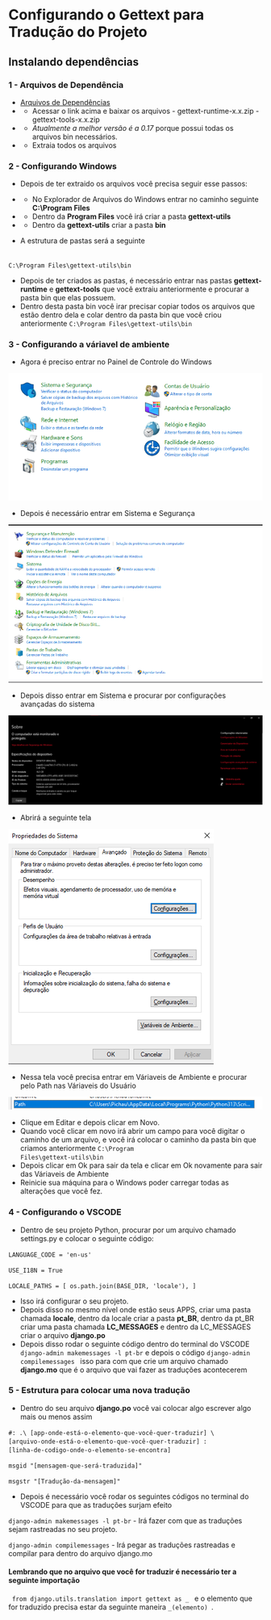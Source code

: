 # Configurando o Gettext para Tradução do Projeto

## Instalando dependências

### 1 - Arquivos de Dependência

- [Arquivos de Dependências](https://download.gnome.org/binaries/win32/dependencies/)
- - Acessar o link acima e baixar os arquivos - gettext-runtime-x.x.zip - gettext-tools-x.x.zip
- - _Atualmente a melhor versão é a 0.17_ porque possui todas os arquivos bin necessários.
- - Extraia todos os arquivos

### 2 - Configurando Windows

- Depois de ter extraido os arquivos você precisa seguir esse passos:
- - No Explorador de Arquivos do Windows entrar no caminho seguinte **C:\Program Files**
- - Dentro da **Program Files** você irá criar a pasta **gettext-utils**
- - Dentro da **gettext-utils** criar a pasta **bin**

- A estrutura de pastas será a seguinte

<code>
C:\Program Files\gettext-utils\bin
</code>

- Depois de ter criados as pastas, é necessário entrar nas pastas **gettext-runtime** e **gettext-tools** que você extraiu anteriormente e procurar a pasta bin que elas possuem.
- Dentro desta pasta bin você irar precisar copiar todos os arquivos que estão dentro dela e colar dentro da pasta bin que você criou anteriormente <code>C:\Program Files\gettext-utils\bin</code>

### 3 - Configurando a váriavel de ambiente

- Agora é preciso entrar no Painel de Controle do Windows

![alt text](img_MD/image-1.png)

- Depois é necessário entrar em Sistema e Segurança

![alt text](img_MD/image-2.png)

- Depois disso entrar em Sistema e procurar por configurações avançadas do sistema

![alt text](img_MD/image-3.png)

- Abrirá a seguinte tela

![alt text](img_MD/image-4.png)

- Nessa tela você precisa entrar em Váriaveis de Ambiente e procurar pelo Path nas Váriaveis do Usuário

![alt text](img_MD/image-5.png)

- Clique em Editar e depois clicar em Novo.
- Quando você clicar em novo irá abrir um campo para você digitar o caminho de um arquivo, e você irá colocar o caminho da pasta bin que criamos anteriormente <code>C:\Program Files\gettext-utils\bin</code>
- Depois clicar em Ok para sair da tela e clicar em Ok novamente para sair das Váriaveis de Ambiente
- Reinicie sua máquina para o Windows poder carregar todas as alterações que você fez.

### 4 - Configurando o VSCODE

- Dentro de seu projeto Python, procurar por um arquivo chamado settings.py e colocar o seguinte código:

<code>LANGUAGE_CODE = 'en-us'</code>

<code>USE_I18N = True</code>

<code>LOCALE_PATHS = [
os.path.join(BASE_DIR, 'locale'),
]</code>

- Isso irá configurar o seu projeto.
- Depois disso no mesmo nível onde estão seus APPS, criar uma pasta chamada **locale**, dentro da locale criar a pasta **pt_BR**, dentro da pt_BR criar uma pasta chamada **LC_MESSAGES** e dentro da LC_MESSAGES criar o arquivo **django.po**
- Depois disso rodar o seguinte código dentro do terminal do VSCODE <code>django-admin makemessages -l pt-br</code> e depois o código <code>django-admin compilemessages
  </code> isso para com que crie um arquivo chamado **django.mo** que é o arquivo que vai fazer as traduções acontecerem

### 5 - Estrutura para colocar uma nova tradução

- Dentro do seu arquivo **django.po** você vai colocar algo escrever algo mais ou menos assim

<code>#: .\ [app-onde-está-o-elemento-que-você-quer-traduzir] \ [arquivo-onde-está-o-elemento-que-você-quer-traduzir] : [linha-de-codigo-onde-o-elemento-se-encontra]</code>

<code>msgid "[mensagem-que-será-traduzida]"</code>

<code>msgstr "[Tradução-da-mensagem]"</code>

- Depois é necessário você rodar os seguintes códigos no terminal do VSCODE para que as traduções surjam efeito

<code>django-admin makemessages -l pt-br</code> - Irá fazer com que as traduções sejam rastreadas no seu projeto.

<code>django-admin compilemessages</code> - Irá pegar as traduções rastreadas e compilar para dentro do arquivo django.mo

#### **Lembrando que no arquivo que você for traduzir é necessário ter a seguinte importação**

<code> from django.utils.translation import gettext as _ </code> e o elemento que for traduzido precisa estar da seguinte maneira <code>_(elemento) </code>.

